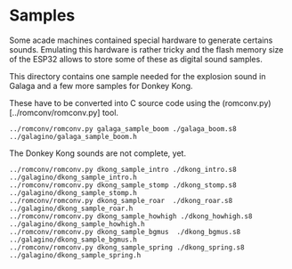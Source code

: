 # Samples

Some acade machines contained special hardware to generate certains
sounds. Emulating this hardware is rather tricky and the flash
memory size of the ESP32 allows to store some of these as
digital sound samples.

This directory contains one sample needed for the explosion sound
in Galaga and a few more samples for Donkey Kong.

These have to be converted into C source code using the
(romconv.py)[../romconv/romconv.py] tool.

```
../romconv/romconv.py galaga_sample_boom ./galaga_boom.s8 ../galagino/galaga_sample_boom.h
```

The Donkey Kong sounds are not complete, yet. 
```
../romconv/romconv.py dkong_sample_intro ./dkong_intro.s8 ../galagino/dkong_sample_intro.h
../romconv/romconv.py dkong_sample_stomp ./dkong_stomp.s8 ../galagino/dkong_sample_stomp.h
../romconv/romconv.py dkong_sample_roar  ./dkong_roar.s8 ../galagino/dkong_sample_roar.h
../romconv/romconv.py dkong_sample_howhigh ./dkong_howhigh.s8 ../galagino/dkong_sample_howhigh.h
../romconv/romconv.py dkong_sample_bgmus  ./dkong_bgmus.s8 ../galagino/dkong_sample_bgmus.h
../romconv/romconv.py dkong_sample_spring ./dkong_spring.s8 ../galagino/dkong_sample_spring.h
```
